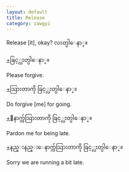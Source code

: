 ```yaml
---
layout: default
title: Release
category: zawgyi
---
```


<p>Release [it], okay? <span class='zawgyi'>လႊတ္ပါေနာ္။</span></p>

<p class='hide-trigger'><a href="#">+</a><span class='zawgyi'>ခြင့္လႊတ္ပါေနာ္။</span></p>
<p class='hide-this'>Please forgive.</p>

<p class='hide-trigger'><a href="#">+</a><span class='zawgyi'>သြားတာကို ခြင့္လႊတ္ပါေနာ္။</span></p>
<p class='hide-this'>Do forgive [me] for going.</p>

<p class='hide-trigger'><a href="#">+</a><span class='zawgyi'>ေနာက္က်သြားတာကို ခြင့္လႊတ္ပါေနာ္။</span></p>
<p class='hide-this'>Pardon me for being late.</p>

<p class='hide-trigger'><a href="#">+</a><span class='zawgyi'>နည္းနည္းေနာက္က်သြားတာကို ခြင့္လႊတ္ပါေနာ္။</span></p>
<p class='hide-this'>Sorry we are running a bit late.</p>

